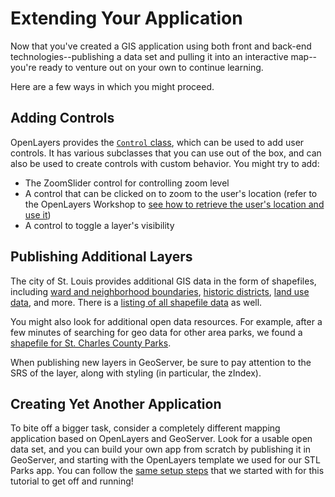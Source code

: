 # Extending Your Application

Now that you've created a GIS application using both front and back-end technologies--publishing a data set and pulling it into an interactive map--you're ready to venture out on your own to continue learning.

Here are a few ways in which you might proceed.

## Adding Controls

OpenLayers provides the [`Control` class](http://openlayers.org/en/latest/apidoc/ol.control.Control.html), which can be used to add user controls. It has various subclasses that you can use out of the box, and can also be used to create controls with custom behavior. You might try to add:

* The ZoomSlider control for controlling zoom level
* A control that can be clicked on to zoom to the user's location \(refer to the OpenLayers Workshop to [see how to retrieve the user's location and use it](https://openlayers.org/workshop/en/basics/geolocation.html)\)
* A control to toggle a layer's visibility

## Publishing Additional Layers

The city of St. Louis provides additional GIS data in the form of shapefiles, including [ward and neighborhood boundaries](https://www.stlouis-mo.gov/data/boundaries/ward-neighborhood-boundaries.cfm), [historic districts](https://www.stlouis-mo.gov/data/historic-districts.cfm), [land use data](https://www.stlouis-mo.gov/data/land-use.cfm), and more. There is a [listing of all shapefile data](https://www.stlouis-mo.gov/data/types/gis.cfm) as well.

You might also look for additional open data resources. For example, after a few minutes of searching for geo data for other area parks, we found a [shapefile for St. Charles County Parks](http://gis-sccmo.opendata.arcgis.com/datasets/SCCMOBILE::parks/data).

When publishing new layers in GeoServer, be sure to pay attention to the SRS of the layer, along with styling \(in particular, the zIndex\).

## Creating Yet Another Application

To bite off a bigger task, consider a completely different mapping application based on OpenLayers and GeoServer. Look for a usable open data set, and you can build your own app from scratch by publishing it in GeoServer, and starting with the OpenLayers template we used for our STL Parks app. You can follow the [same setup steps](https://launchcodeeducation.gitbooks.io/using-geoserver-with-openlayers/content/) that we started with for this tutorial to get off and running!

